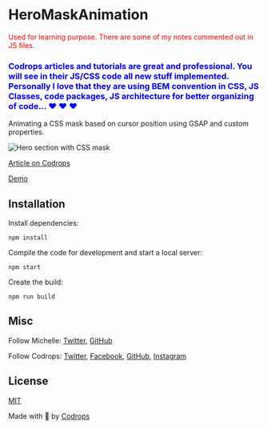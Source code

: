 # HeroMaskAnimation

<span style="color:red">Used for learning purpose.
There are some of my notes commented out in JS files.\
<span>

### <span style= "color:blue"> **Codrops articles and tutorials are great and professional. You will see in their JS/CSS code all new stuff implemented. Personally I love that they are using BEM convention in CSS, JS Classes, code packages, JS architecture for better organizing of code... :heart: :heart: :heart:**<span>

Animating a CSS mask based on cursor position using GSAP and custom properties.

![Hero section with CSS mask](https://github.com/mbarker84/codrops-masked-hero/blob/master/masked-hero_sm.jpg)

[Article on Codrops](https://tympanus.net/codrops/?p=)

[Demo](http://tympanus.net/Development/.../)

## Installation

Install dependencies:

```
npm install
```

Compile the code for development and start a local server:

```
npm start
```

Create the build:

```
npm run build
```

## Misc

Follow Michelle: [Twitter](https://twitter.com/MicheBarks), [GitHub](https://github.com/mbarker84)

Follow Codrops: [Twitter](http://www.twitter.com/codrops), [Facebook](http://www.facebook.com/codrops), [GitHub](https://github.com/codrops), [Instagram](https://www.instagram.com/codropsss/)

## License

[MIT](LICENSE)

Made with :blue_heart: by [Codrops](http://www.codrops.com)
